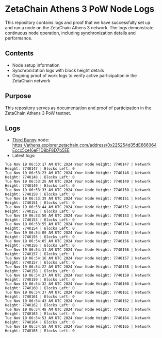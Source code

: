 # ZetaChain Athens 3 PoW Node Logs
This repository contains logs and proof that we have successfully set up and run a node on the ZetaChain Athens 3 network. The logs demonstrate continuous node operation, including synchronization details and performance.

## Contents
- Node setup information
- Synchronization logs with block height details
- Ongoing proof of work logs to verify active participation in the ZetaChain network

## Purpose
This repository serves as documentation and proof of participation in the ZetaChain Athens 3 PoW testnet.

## Logs

- [Third Bunny](https://thirdbunny.xyz/) node: https://athens.explorer.zetachain.com/address/0x225254d35dE666064Eccc5ce16eF1D8bF8D7b5EE
- Latest logs:
```
Tue Nov 19 06:53:17 AM UTC 2024 Your Node Height: 7740147 | Network Height: 7740147 | Blocks Left: 0
Tue Nov 19 06:53:23 AM UTC 2024 Your Node Height: 7740148 | Network Height: 7740148 | Blocks Left: 0
Tue Nov 19 06:53:28 AM UTC 2024 Your Node Height: 7740149 | Network Height: 7740149 | Blocks Left: 0
Tue Nov 19 06:53:33 AM UTC 2024 Your Node Height: 7740150 | Network Height: 7740150 | Blocks Left: 0
Tue Nov 19 06:53:39 AM UTC 2024 Your Node Height: 7740151 | Network Height: 7740151 | Blocks Left: 0
Tue Nov 19 06:53:44 AM UTC 2024 Your Node Height: 7740152 | Network Height: 7740152 | Blocks Left: 0
Tue Nov 19 06:53:50 AM UTC 2024 Your Node Height: 7740153 | Network Height: 7740153 | Blocks Left: 0
Tue Nov 19 06:53:55 AM UTC 2024 Your Node Height: 7740154 | Network Height: 7740154 | Blocks Left: 0
Tue Nov 19 06:54:00 AM UTC 2024 Your Node Height: 7740155 | Network Height: 7740155 | Blocks Left: 0
Tue Nov 19 06:54:05 AM UTC 2024 Your Node Height: 7740156 | Network Height: 7740156 | Blocks Left: 0
Tue Nov 19 06:54:11 AM UTC 2024 Your Node Height: 7740156 | Network Height: 7740157 | Blocks Left: 1
Tue Nov 19 06:54:16 AM UTC 2024 Your Node Height: 7740157 | Network Height: 7740157 | Blocks Left: 0
Tue Nov 19 06:54:22 AM UTC 2024 Your Node Height: 7740158 | Network Height: 7740158 | Blocks Left: 0
Tue Nov 19 06:54:27 AM UTC 2024 Your Node Height: 7740159 | Network Height: 7740159 | Blocks Left: 0
Tue Nov 19 06:54:32 AM UTC 2024 Your Node Height: 7740160 | Network Height: 7740160 | Blocks Left: 0
Tue Nov 19 06:54:37 AM UTC 2024 Your Node Height: 7740161 | Network Height: 7740161 | Blocks Left: 0
Tue Nov 19 06:54:43 AM UTC 2024 Your Node Height: 7740162 | Network Height: 7740162 | Blocks Left: 0
Tue Nov 19 06:54:48 AM UTC 2024 Your Node Height: 7740163 | Network Height: 7740163 | Blocks Left: 0
Tue Nov 19 06:54:53 AM UTC 2024 Your Node Height: 7740164 | Network Height: 7740164 | Blocks Left: 0
Tue Nov 19 06:54:58 AM UTC 2024 Your Node Height: 7740165 | Network Height: 7740165 | Blocks Left: 0
```

